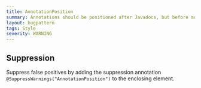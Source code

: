 ```yaml
---
title: AnnotationPosition
summary: Annotations should be positioned after Javadocs, but before modifiers.
layout: bugpattern
tags: Style
severity: WARNING
---
```


<!--
*** AUTO-GENERATED, DO NOT MODIFY ***
To make changes, edit the @BugPattern annotation or the explanation in docs/bugpattern.
-->



## Suppression
Suppress false positives by adding the suppression annotation `@SuppressWarnings("AnnotationPosition")` to the enclosing element.
